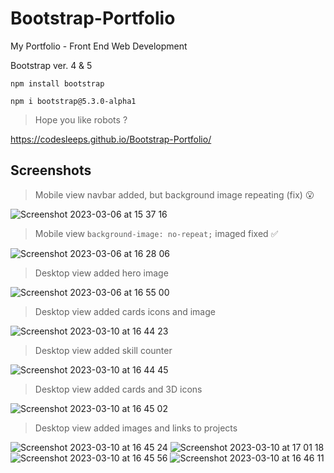 # Bootstrap-Portfolio


 My Portfolio - Front End Web Development
 
 
 Bootstrap ver. 4 & 5
 ```install
 npm install bootstrap
 ```
 ```install
npm i bootstrap@5.3.0-alpha1
```
 
 > Hope you like robots ?
 
 https://codesleeps.github.io/Bootstrap-Portfolio/

## Screenshots

> Mobile view navbar added, but background image repeating (fix) 😮

![Screenshot 2023-03-06 at 15 37 16](https://user-images.githubusercontent.com/125808990/224373140-e51493d1-325e-4bb8-a00d-2b54b6afc100.png)

> Mobile view `background-image: no-repeat;` imaged fixed ✅
> 
![Screenshot 2023-03-06 at 16 28 06](https://user-images.githubusercontent.com/125808990/224373179-c5373b4f-9464-4e0d-a46b-f3e462b428c1.png)

> Desktop view added hero image
> 
![Screenshot 2023-03-06 at 16 55 00](https://user-images.githubusercontent.com/125808990/224373211-9d853a54-9883-45b3-82de-8976a4fbc23b.png)

> Desktop view added cards icons and image
> 
![Screenshot 2023-03-10 at 16 44 23](https://user-images.githubusercontent.com/125808990/224374079-e5900e35-5178-4e1c-a7c6-f2c0766728a2.png)

> Desktop view added skill counter

![Screenshot 2023-03-10 at 16 44 45](https://user-images.githubusercontent.com/125808990/224374086-f219e46f-9889-426f-8602-c91954749086.png)

> Desktop view added cards and 3D icons
> 
![Screenshot 2023-03-10 at 16 45 02](https://user-images.githubusercontent.com/125808990/224374089-95f011c2-52f7-42d1-8596-2db885a087e9.png)

> Desktop view added images and links to projects
> 
![Screenshot 2023-03-10 at 16 45 24](https://user-images.githubusercontent.com/125808990/224374094-b461f36e-b38b-4aba-ab2e-09fedf74a4d0.png)
![Screenshot 2023-03-10 at 17 01 18](https://user-images.githubusercontent.com/125808990/224377693-4c61de01-b8c4-4445-bcee-681f1211fef9.png)
![Screenshot 2023-03-10 at 16 45 56](https://user-images.githubusercontent.com/125808990/224374103-39fbd8d8-1cec-448e-a7a2-dc9048ab8c2a.png)
![Screenshot 2023-03-10 at 16 46 11](https://user-images.githubusercontent.com/125808990/224374115-918c2c23-c94a-4f95-b336-d2fde62b11bb.png)



